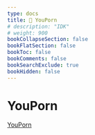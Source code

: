 ```yaml
---
type: docs
title: 🔷 YouPorn
# description: "IDK"
# weight: 900
bookCollapseSection: false
bookFlatSection: false
bookToc: false
bookComments: false
bookSearchExclude: true
bookHidden: false
---
```


# YouPorn

[YouPorn](https://www.youporn.com/?nt)
